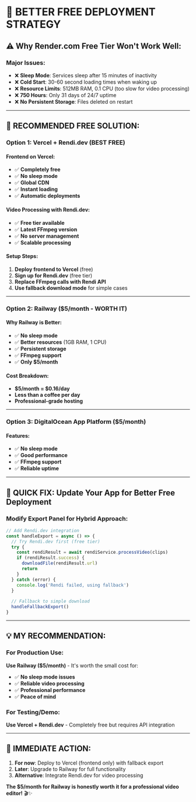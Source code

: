 # 🚀 **BETTER FREE DEPLOYMENT STRATEGY**

## ⚠️ **Why Render.com Free Tier Won't Work Well:**

### **Major Issues:**
- ❌ **Sleep Mode**: Services sleep after 15 minutes of inactivity
- ❌ **Cold Start**: 30-60 second loading times when waking up
- ❌ **Resource Limits**: 512MB RAM, 0.1 CPU (too slow for video processing)
- ❌ **750 Hours**: Only 31 days of 24/7 uptime
- ❌ **No Persistent Storage**: Files deleted on restart

---

## 🎯 **RECOMMENDED FREE SOLUTION:**

### **Option 1: Vercel + Rendi.dev (BEST FREE)**

#### **Frontend on Vercel:**
- ✅ **Completely free**
- ✅ **No sleep mode**
- ✅ **Global CDN**
- ✅ **Instant loading**
- ✅ **Automatic deployments**

#### **Video Processing with Rendi.dev:**
- ✅ **Free tier available**
- ✅ **Latest FFmpeg version**
- ✅ **No server management**
- ✅ **Scalable processing**

#### **Setup Steps:**
1. **Deploy frontend to Vercel** (free)
2. **Sign up for Rendi.dev** (free tier)
3. **Replace FFmpeg calls with Rendi API**
4. **Use fallback download mode** for simple cases

---

### **Option 2: Railway ($5/month - WORTH IT)**

#### **Why Railway is Better:**
- ✅ **No sleep mode**
- ✅ **Better resources** (1GB RAM, 1 CPU)
- ✅ **Persistent storage**
- ✅ **FFmpeg support**
- ✅ **Only $5/month**

#### **Cost Breakdown:**
- **$5/month = $0.16/day**
- **Less than a coffee per day**
- **Professional-grade hosting**

---

### **Option 3: DigitalOcean App Platform ($5/month)**

#### **Features:**
- ✅ **No sleep mode**
- ✅ **Good performance**
- ✅ **FFmpeg support**
- ✅ **Reliable uptime**

---

## 🔧 **QUICK FIX: Update Your App for Better Free Deployment**

### **Modify Export Panel for Hybrid Approach:**

```typescript
// Add Rendi.dev integration
const handleExport = async () => {
  // Try Rendi.dev first (free tier)
  try {
    const rendiResult = await rendiService.processVideo(clips)
    if (rendiResult.success) {
      downloadFile(rendiResult.url)
      return
    }
  } catch (error) {
    console.log('Rendi failed, using fallback')
  }
  
  // Fallback to simple download
  handleFallbackExport()
}
```

---

## 💡 **MY RECOMMENDATION:**

### **For Production Use:**
**Use Railway ($5/month)** - It's worth the small cost for:
- ✅ **No sleep mode issues**
- ✅ **Reliable video processing**
- ✅ **Professional performance**
- ✅ **Peace of mind**

### **For Testing/Demo:**
**Use Vercel + Rendi.dev** - Completely free but requires API integration

---

## 🎯 **IMMEDIATE ACTION:**

1. **For now**: Deploy to Vercel (frontend only) with fallback export
2. **Later**: Upgrade to Railway for full functionality
3. **Alternative**: Integrate Rendi.dev for video processing

**The $5/month for Railway is honestly worth it for a professional video editor!** 🎬✨
